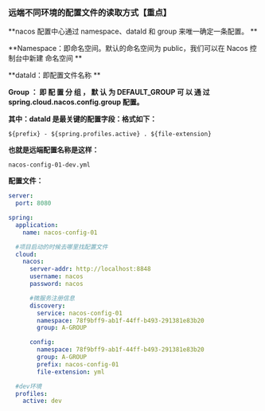 ### 远端不同环境的配置文件的读取方式【重点】



**nacos 配置中心通过 namespace、dataId 和 group 来唯一确定一条配置。 **

**Namespace：即命名空间。默认的命名空间为 public，我们可以在 Nacos 控制台中新建 命名空间 **

**dataId：即配置文件名称 **

**Group ： 即 配 置 分 组 ， 默 认 为 DEFAULT_GROUP  可 以 通 过 spring.cloud.nacos.config.group 配置。**

**其中：dataId 是最关键的配置字段：格式如下：**

```apl
${prefix} - ${spring.profiles.active} . ${file-extension}
```



**也就是远端配置名称是这样：**

```apl
nacos-config-01-dev.yml
```



**配置文件：**

```yml
server:
  port: 8080

spring:
  application:
    name: nacos-config-01

  #项目启动的时候去哪里找配置文件
  cloud:
    nacos:
      server-addr: http://localhost:8848
      username: nacos
      password: nacos

      #微服务注册信息
      discovery:
        service: nacos-config-01
        namespace: 78f9bff9-ab1f-44ff-b493-291381e83b20
        group: A-GROUP

      config:
        namespace: 78f9bff9-ab1f-44ff-b493-291381e83b20
        group: A-GROUP
        prefix: nacos-config-01
        file-extension: yml

  #dev环境
  profiles:
    active: dev
```

